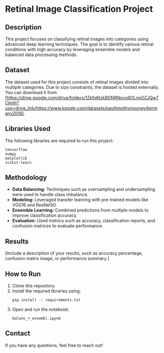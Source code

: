 
# Retinal Image Classification Project

## Description

This project focuses on classifying retinal images into categories using advanced deep learning techniques.
The goal is to identify various retinal conditions with high accuracy by leveraging ensemble models and balanced data processing methods.

## Dataset

The dataset used for this project consists of retinal images divided into multiple categories. 
Due to size constraints, the dataset is hosted externally. You can download it from [https://drive.google.com/drive/folders/1Zkfo6tzkBDNRNsoo8OLnqOZJQw7Clmlh?usp=drive_link/https://www.kaggle.com/datasets/paultimothymooney/kermany2018].

## Libraries Used

The following libraries are required to run this project:

```
tensorflow
numpy
matplotlib
scikit-learn
```

## Methodology

- **Data Balancing:** Techniques such as oversampling and undersampling were used to handle class imbalance.
- **Modeling:** Leveraged transfer learning with pre-trained models like VGG16 and ResNet50.
- **Ensemble Learning:** Combined predictions from multiple models to improve classification accuracy.
- **Evaluation:** Used metrics such as accuracy, classification reports, and confusion matrices to evaluate performance.

## Results

[Include a description of your results, such as accuracy percentage, confusion matrix image, or performance summary.]

## How to Run

1. Clone this repository.
2. Install the required libraries using:
   ```bash
   pip install -r requirements.txt
   ```
3. Open and run the notebook:
   ```
   balanc_+_ensembl.ipynb
   ```

## Contact

If you have any questions, feel free to reach out!
